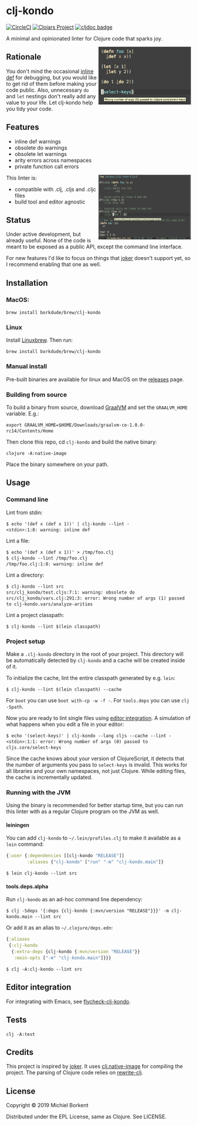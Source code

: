 # clj-kondo
[![CircleCI](https://circleci.com/gh/borkdude/clj-kondo/tree/master.svg?style=svg)](https://circleci.com/gh/borkdude/clj-kondo/tree/master)
[![Clojars Project](https://img.shields.io/clojars/v/clj-kondo.svg)](https://clojars.org/clj-kondo)
[![cljdoc badge](https://cljdoc.org/badge/clj-kondo/clj-kondo)](https://cljdoc.org/d/clj-kondo/clj-kondo/CURRENT)

A minimal and opinionated linter for Clojure code that sparks joy.

<img src="screenshots/demo.png" width="50%" align="right">

## Rationale

You don't mind the occasional [inline
def](https://blog.michielborkent.nl/2017/05/25/inline-def-debugging/) for
debugging, but you would like to get rid of them before making your code
public. Also, unnecessary `do` and `let` nestings don't really add any value to
your life. Let clj-kondo help you tidy your code.

## Features

* inline def warnings
* obsolete do warnings
* obsolete let warnings
* arity errors across namespaces
* private function call errors

<img src="screenshots/wrong-arity.png" width="50%" align="right">

This linter is:

* compatible with .clj, .cljs and .cljc files
* build tool and editor agnostic

## Status

Under active development, but already useful. None of the code is meant to be exposed as a
public API, except the command line interface.

For new features I'd like to focus on things that
[joker](https://github.com/candid82/joker) doesn't support yet, so I recommend
enabling that one as well.

## Installation

### MacOS:

    brew install borkdude/brew/clj-kondo

### Linux

Install [Linuxbrew](http://linuxbrew.sh/). Then run:

    brew install borkdude/brew/clj-kondo

### Manual install

Pre-built binaries are available for linux and MacOS on the
[releases](https://github.com/borkdude/clj-kondo/releases) page.

### Building from source

To build a binary from source, download [GraalVM](https://github.com/oracle/graal/releases) and set the
`GRAALVM_HOME` variable. E.g.:

    export GRAALVM_HOME=$HOME/Downloads/graalvm-ce-1.0.0-rc14/Contents/Home

Then clone this repo, cd `clj-kondo` and build the native binary:

    clojure -A:native-image

Place the binary somewhere on your path.

## Usage

### Command line

Lint from stdin:

``` shellsession
$ echo '(def x (def x 1))' | clj-kondo --lint -
<stdin>:1:8: warning: inline def
```

Lint a file:

``` shellsession
$ echo '(def x (def x 1))' > /tmp/foo.clj
$ clj-kondo --lint /tmp/foo.clj
/tmp/foo.clj:1:8: warning: inline def
```

Lint a directory:

``` shellsession
$ clj-kondo --lint src
src/clj_kondo/test.cljs:7:1: warning: obsolete do
src/clj_kondo/vars.clj:291:3: error: Wrong number of args (1) passed to clj-kondo.vars/analyze-arities
```

Lint a project classpath:

``` shellsession
$ clj-kondo --lint $(lein classpath)
```

### Project setup

Make a `.clj-kondo` directory in the root of your project. This directory will
be automatically detected by `clj-kondo` and a cache will be created inside of
it.

To initialize the cache, lint the entire classpath generated by e.g. `lein`:

``` shellsession
$ clj-kondo --lint $(lein classpath) --cache
```

For `boot` you can use `boot with-cp -w -f -`. For `tools.deps` you can use `clj -Spath`.

Now you are ready to lint single files using [editor
integration](#editor-integration). A simulation of what happens when you edit a
file in your editor:

``` shellsession
$ echo '(select-keys)' | clj-kondo --lang cljs --cache --lint -
<stdin>:1:1: error: Wrong number of args (0) passed to cljs.core/select-keys
```

Since the cache knows about your version of ClojureScript, it detects that the
number of arguments you pass to `select-keys` is invalid. This works for all
libraries and your own namespaces, not just Clojure. While editing files, the
cache is incrementally updated.

### Running with the JVM

Using the binary is recommended for better startup time, but you can run this
linter with as a regular Clojure program on the JVM as well.

#### leiningen

You can add `clj-kondo` to `~/.lein/profiles.clj` to make it available as a `lein` command:

``` clojure
{:user {:dependencies [[clj-kondo "RELEASE"]]
        :aliases {"clj-kondo" ["run" "-m" "clj-kondo.main"]}
```

``` shellsession
$ lein clj-kondo --lint src
```

#### tools.deps.alpha

Run `clj-kondo` as an ad-hoc command line dependency:

``` shellsession
$ clj -Sdeps '{:deps {clj-kondo {:mvn/version "RELEASE"}}}' -m clj-kondo.main --lint src
```

Or add it as an alias to `~/.clojure/deps.edn`:

``` clojure
{:aliases
 {:clj-kondo
  {:extra-deps {clj-kondo {:mvn/version "RELEASE"}}
   :main-opts ["-m" "clj-kondo.main"]}}}
```

``` shellsession
$ clj -A:clj-kondo --lint src
```

## Editor integration

For integrating with Emacs, see
[flycheck-clj-kondo](https://github.com/borkdude/flycheck-clj-kondo).

## Tests

    clj -A:test

## Credits

This project is inspired by [joker](https://github.com/candid82/joker). It uses
[clj.native-image](https://github.com/taylorwood/clj.native-image) for compiling
the project. The parsing of Clojure code relies on
[rewrite-clj](https://github.com/xsc/rewrite-clj).

## License

Copyright © 2019 Michiel Borkent

Distributed under the EPL License, same as Clojure. See LICENSE.

